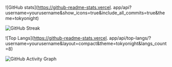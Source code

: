 ![GitHub stats](https://github-readme-stats.vercel.
app/api?username=yourusername&show_icons=true&include_all_commits=true&theme=tokyonight)

![GitHub Streak](https://github-readme-streak-stats.herokuapp.com/?user=Armaghan-Bashir-ch&theme=tokyonight)

![Top Langs](https://github-readme-stats.vercel.
app/api/top-langs/?username=yourusername&layout=compact&theme=tokyonight&langs_count=8)

![GitHub Activity Graph](https://github-readme-activity-graph.vercel.app/graph?username=Armaghan-Bashir-ch&theme=tokyo-night)
